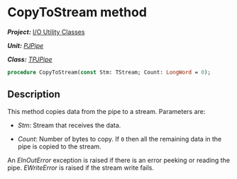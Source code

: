 # CopyToStream method

***Project:*** [I/O Utility Classes](../API.md)

***Unit:*** [_PJPipe_](./PJPipe.md)

***Class:*** [_TPJPipe_](./TPJPipe.md)

```pascal
procedure CopyToStream(const Stm: TStream; Count: LongWord = 0);
```

## Description

This method copies data from the pipe to a stream. Parameters are:

* _Stm_: Stream that receives the data.

* _Count_: Number of bytes to copy. If `0` then all the remaining data in the pipe is copied to the stream.

An _EInOutError_ exception is raised if there is an error peeking or reading the pipe. _EWriteError_ is raised if the stream write fails.
